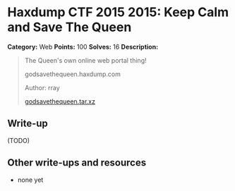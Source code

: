 # Haxdump CTF 2015 2015: Keep Calm and Save The Queen

**Category:** Web
**Points:** 100
**Solves:** 16
**Description:**

> The Queen's own online web portal thing!
> 
> 
> godsavethequeen.haxdump.com
> 
> 
> Author: rray
> 
> 
> [godsavethequeen.tar.xz](./godsavethequeen.tar.xz)


## Write-up

(TODO)

## Other write-ups and resources

* none yet
